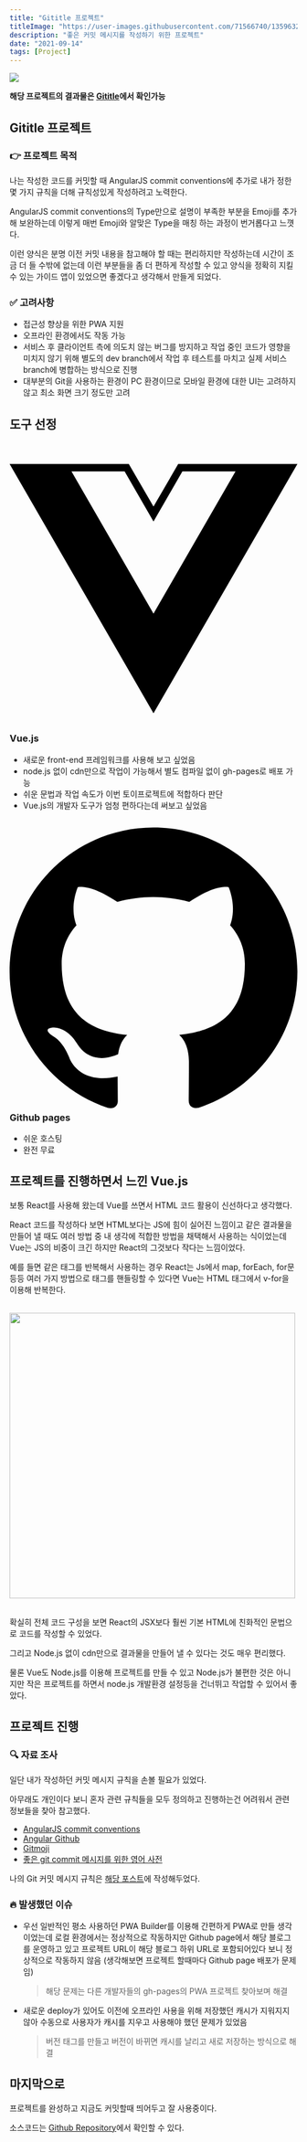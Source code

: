 ```yaml
---
title: "Gititle 프로젝트"
titleImage: "https://user-images.githubusercontent.com/71566740/135963287-e5c18f62-da16-4dda-98cb-1dd4a7c2b720.png"
description: "좋은 커밋 메시지를 작성하기 위한 프로젝트"
date: "2021-09-14"
tags: [Project]
---
```


<img src="https://user-images.githubusercontent.com/71566740/135963287-e5c18f62-da16-4dda-98cb-1dd4a7c2b720.png" class="img large"/>

**해당 프로젝트의 결과물은 [Gititle](https://hyeokjaelee.github.io/gititle/)에서 확인가능**

## Gititle 프로젝트

### 👉 프로젝트 목적

나는 작성한 코드를 커밋할 때 AngularJS commit conventions에 추가로 내가 정한 몇 가지 규칙을 더해 규칙성있게 작성하려고 노력한다.

AngularJS commit conventions의 Type만으로 설명이 부족한 부분을 Emoji를 추가해 보완하는데 이렇게 매번 Emoji와 알맞은 Type을 매칭 하는 과정이 번거롭다고 느꼇다.

이런 양식은 분명 이전 커밋 내용을 참고해야 할 때는 편리하지만 작성하는데 시간이 조금 더 들 수밖에 없는데 이런 부분들을 좀 더 편하게 작성할 수 있고 양식을 정확히 지킬 수 있는 가이드 앱이 있었으면 좋겠다고 생각해서 만들게 되었다.

### ✅ 고려사항

- 접근성 향상을 위한 PWA 지원
- 오프라인 환경에서도 작동 가능
- 서비스 후 클라이언트 측에 의도치 않는 버그를 방지하고 작업 중인 코드가 영향을 미치지 않기 위해 별도의 dev branch에서 작업 후 테스트를 마치고 실제 서비스 branch에 병합하는 방식으로 진행
- 대부분의 Git을 사용하는 환경이 PC 환경이므로 모바일 환경에 대한 UI는 고려하지 않고 최소 화면 크기 정도만 고려

## 도구 선정

### <svg role="img" viewBox="0 0 24 24" xmlns="http://www.w3.org/2000/svg"><title>Vue.js</title><path d="M24,1.61H14.06L12,5.16,9.94,1.61H0L12,22.39ZM12,14.08,5.16,2.23H9.59L12,6.41l2.41-4.18h4.43Z"/></svg>Vue.js

- 새로운 front-end 프레임워크를 사용해 보고 싶었음
- node.js 없이 cdn만으로 작업이 가능해서 별도 컴파일 없이 gh-pages로 배포 가능
- 쉬운 문법과 작업 속도가 이번 토이프로젝트에 적합하다 판단
- Vue.js의 개발자 도구가 엄청 편하다는데 써보고 싶었음

### <svg role="img" viewBox="0 0 24 24" xmlns="http://www.w3.org/2000/svg"><title>GitHub</title><path d="M12 .297c-6.63 0-12 5.373-12 12 0 5.303 3.438 9.8 8.205 11.385.6.113.82-.258.82-.577 0-.285-.01-1.04-.015-2.04-3.338.724-4.042-1.61-4.042-1.61C4.422 18.07 3.633 17.7 3.633 17.7c-1.087-.744.084-.729.084-.729 1.205.084 1.838 1.236 1.838 1.236 1.07 1.835 2.809 1.305 3.495.998.108-.776.417-1.305.76-1.605-2.665-.3-5.466-1.332-5.466-5.93 0-1.31.465-2.38 1.235-3.22-.135-.303-.54-1.523.105-3.176 0 0 1.005-.322 3.3 1.23.96-.267 1.98-.399 3-.405 1.02.006 2.04.138 3 .405 2.28-1.552 3.285-1.23 3.285-1.23.645 1.653.24 2.873.12 3.176.765.84 1.23 1.91 1.23 3.22 0 4.61-2.805 5.625-5.475 5.92.42.36.81 1.096.81 2.22 0 1.606-.015 2.896-.015 3.286 0 .315.21.69.825.57C20.565 22.092 24 17.592 24 12.297c0-6.627-5.373-12-12-12" /></svg> Github pages

- 쉬운 호스팅
- 완전 무료

## 프로젝트를 진행하면서 느낀 Vue.js

보통 React를 사용해 왔는데 Vue를 쓰면서 HTML 코드 활용이 신선하다고 생각했다.

React 코드를 작성하다 보면 HTML보다는 JS에 힘이 실어진 느낌이고 같은 결과물을 만들어 낼 때도 여러 방법 중 내 생각에 적합한 방법을 채택해서 사용하는 식이었는데 Vue는 JS의 비중이 크긴 하지만 React의 그것보다 작다는 느낌이었다.

예를 들면 같은 태그를 반복해서 사용하는 경우 React는 Js에서 map, forEach, for문 등등 여러 가지 방법으로 태그를 핸들링할 수 있다면 Vue는 HTML 태그에서 v-for을 이용해 반복한다.

<br/>
<div class="img-txt-wrap">
  <div class="img-wrap">
    <img width="500" src="https://user-images.githubusercontent.com/71566740/133247169-745841aa-f06c-47dd-be7e-9ad19e31767c.jpg"/>
  </div>
</div>
<br/>

확실히 전체 코드 구성을 보면 React의 JSX보다 훨씬 기본 HTML에 친화적인 문법으로 코드를 작성할 수 있었다.

그리고 Node.js 없이 cdn만으로 결과물을 만들어 낼 수 있다는 것도 매우 편리했다.

물론 Vue도 Node.js를 이용해 프로젝트를 만들 수 있고 Node.js가 불편한 것은 아니지만 작은 프로젝트를 하면서 node.js 개발환경 설정등을 건너뛰고 작업할 수 있어서 좋았다.

## 프로젝트 진행

### 🔍 자료 조사

일단 내가 작성하던 커밋 메시지 규칙을 손볼 필요가 있었다.

아무래도 개인이다 보니 혼자 관련 규칙들을 모두 정의하고 진행하는건 어려워서 관련 정보들을 찾아 참고했다.

- [AngularJS commit conventions](https://docs.google.com/document/d/1QrDFcIiPjSLDn3EL15IJygNPiHORgU1_OOAqWjiDU5Y/edit)
- [Angular Github](https://github.com/angular/angular/blob/master/CONTRIBUTING.md#type)
- [Gitmoji](https://gitmoji.dev/)
- [좋은 git commit 메시지를 위한 영어 사전](https://blog.ull.im/engineering/2019/03/10/logs-on-git.html)

나의 Git 커밋 메시지 규칙은 [해당 포스트](/good-commit-message)에 작성해두었다.

### 🔥 발생했던 이슈

- 우선 일반적인 평소 사용하던 PWA Builder를 이용해 간편하게 PWA로 만들 생각이었는데 로컬 환경에서는 정상적으로 작동하지만 Github page에서 해당 블로그를 운영하고 있고 프로젝트 URL이 해당 블로그 하위 URL로 포함되어있다 보니 정상적으로 작동하지 않음
  (생각해보면 프로젝트 할때마다 Github page 배포가 문제임)

  > 해당 문제는 다른 개발자들의 gh-pages의 PWA 프로젝트 찾아보며 해결

- 새로운 deploy가 있어도 이전에 오프라인 사용을 위해 저장했던 캐시가 지워지지 않아 수동으로 사용자가 캐시를 지우고 사용해야 했던 문제가 있었음

  > 버전 태그를 만들고 버전이 바뀌면 캐시를 날리고 새로 저장하는 방식으로 해결

## 마지막으로

프로젝트를 완성하고 지금도 커밋할때 띄어두고 잘 사용중이다.

소스코드는 [Github Repository](https://github.com/HyeokjaeLee/gititle)에서 확인할 수 있다.
